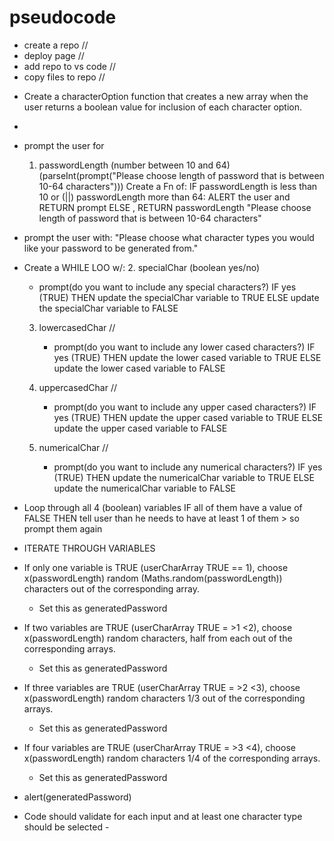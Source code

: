 # pseudocode

- create a repo //
- deploy page //
- add repo to vs code //
- copy files to repo //

 
<!-- Present a series of prompts for password criteria -->
- Create a characterOption function that creates a new array when the user returns a boolean value for inclusion of each character option.
- 





- prompt the user for 
  1. passwordLength (number between 10 and 64) 
  (parseInt(prompt("Please choose length of password that is between 10-64 characters")))
      Create a Fn of:
      IF passwordLength is less than 10 or (||) passwordLength more than 64:
      ALERT the user and RETURN prompt
      ELSE , RETURN passwordLength
      "Please choose length of password that is between 10-64 characters"

  
- prompt the user with: "Please choose what character types you would like your password to be generated from."

- Create a WHILE LOO w/:
  2. specialChar (boolean yes/no)
    - prompt(do you want to include any special characters?)
      IF yes (TRUE)
        THEN update the specialChar variable to TRUE
      ELSE update the specialChar variable to FALSE

  3. lowercasedChar //
      - prompt(do you want to include any lower cased characters?)
      IF yes (TRUE)
        THEN update the lower cased variable to TRUE
      ELSE update the lower cased variable to FALSE

  4. uppercasedChar //
      - prompt(do you want to include any upper cased characters?)
      IF yes (TRUE)
        THEN update the upper cased variable to TRUE
      ELSE update the upper cased variable to FALSE
  
  5. numericalChar //
      - prompt(do you want to include any numerical characters?)
      IF yes (TRUE)
        THEN update the numericalChar variable to TRUE
      ELSE update the numericalChar variable to FALSE


<!-- Code should validate for each input and at least one character type should be selected -->
-  Loop through all 4 (boolean) variables 
      IF all of them have a value of FALSE 
        THEN tell user than he needs to have at least 1 of them > so prompt them again
        

- ITERATE THROUGH VARIABLES
- If only one variable is TRUE (userCharArray TRUE == 1), choose x(passwordLength) random (Maths.random(passwordLength)) characters out of the corresponding array.
    - Set this as generatedPassword

- If two variables are TRUE (userCharArray TRUE = >1 <2), choose x(passwordLength) random characters, half from each out of the corresponding arrays.
    - Set this as generatedPassword

- If three variables are TRUE (userCharArray TRUE = >2 <3), choose x(passwordLength) random characters 1/3 out of the corresponding arrays.
    - Set this as generatedPassword

 - If four variables are TRUE (userCharArray TRUE = >3 <4), choose x(passwordLength) random characters 1/4 of the corresponding arrays.
    - Set this as generatedPassword



<!-- * Once prompts are answered then the password should be generated and displayed in an alert or written to the page -->
- alert(generatedPassword) 






<!-- Instructions from readme -->
<!-- * Generate a password when the button is clicked 1
  * Present a series of prompts for password criteria 2
    * Length of password
      * At least 10 characters but no more than 64.
    * Character types
      * Lowercase
      * Uppercase
      * Numeric
      * Special characters ($@%&*, etc) -->
  * Code should validate for each input and at least one character type should be selected - 
  <!-- * Once prompts are answered then the password should be generated and displayed in an alert or written to the page -->


